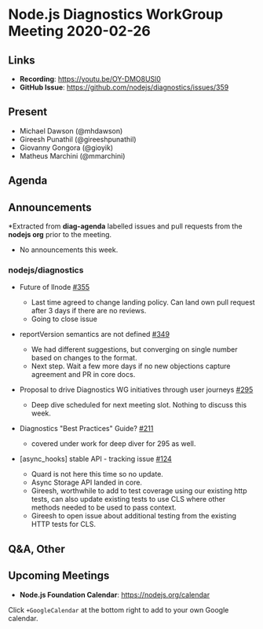 ﻿# Node.js  Diagnostics WorkGroup Meeting 2020-02-26

## Links

* **Recording**:  https://youtu.be/OY-DMO8USl0
* **GitHub Issue**: https://github.com/nodejs/diagnostics/issues/359

## Present

* Michael Dawson (@mhdawson)
* Gireesh Punathil (@gireeshpunathil)
* Giovanny Gongora (@gioyik)
* Matheus Marchini (@mmarchini)
 
## Agenda

## Announcements
 
*Extracted from **diag-agenda** labelled issues and pull requests from the **nodejs org** prior to the meeting.

* No announcements this week.

### nodejs/diagnostics

* Future of llnode [#355](https://github.com/nodejs/diagnostics/issues/355)
  * Last time agreed to change landing policy.  Can land own pull request after 3 days if there
    are no reviews.
  * Going to close issue

* reportVersion semantics are not defined [#349](https://github.com/nodejs/diagnostics/issues/349)
  * We had different suggestions, but converging on single number based on changes
    to the format.
  * Next step. Wait a few more days if no new objections capture agreement and PR
    in core docs.

* Proposal to drive Diagnostics WG initiatives through user journeys [#295](https://github.com/nodejs/diagnostics/issues/295)
  * Deep dive scheduled for next meeting slot. Nothing to discuss this week.

* Diagnostics "Best Practices" Guide? [#211](https://github.com/nodejs/diagnostics/issues/211)
  * covered under work for deep diver for 295 as well. 

* \[async_hooks\] stable API - tracking issue [#124](https://github.com/nodejs/diagnostics/issues/124)
  * Quard is not here this time so no update.
  * Async Storage API landed in core.  
  * Gireesh, worthwhile to add to test coverage using our existing http tests, can also
    update existing tests to use CLS where other methods needed to be used to 
    pass context. 
  * Gireesh to open issue about additional testing from the existing HTTP tests for CLS.


## Q&A, Other


## Upcoming Meetings


* **Node.js Foundation Calendar**: https://nodejs.org/calendar


Click `+GoogleCalendar` at the bottom right to add to your own Google calendar.
